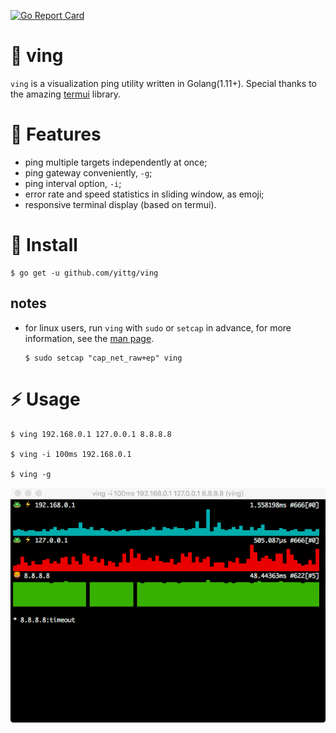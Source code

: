 [![Go Report Card](https://goreportcard.com/badge/github.com/yittg/ving)](https://goreportcard.com/report/github.com/yittg/ving)

# 🐸 ving

`ving` is a visualization ping utility written in Golang(1.11+).
Special thanks to the amazing [termui](https://github.com/gizak/termui) library.

# 🦁 Features

* ping multiple targets independently at once;
* ping gateway conveniently, `-g`;
* ping interval option, `-i`;
* error rate and speed statistics in sliding window, as emoji;
* responsive terminal display (based on termui).

# 🙈 Install

```
$ go get -u github.com/yittg/ving
```

## notes

* for linux users, run `ving` with `sudo` or `setcap` in advance, 
for more information, see the [man page](http://linux.die.net/man/7/capabilities).

    ```
    $ sudo setcap "cap_net_raw+ep" ving
    ``` 

# ⚡ Usage

```
$ ving 192.168.0.1 127.0.0.1 8.8.8.8

$ ving -i 100ms 192.168.0.1

$ ving -g
```

![](./assets/screenshot.png)
